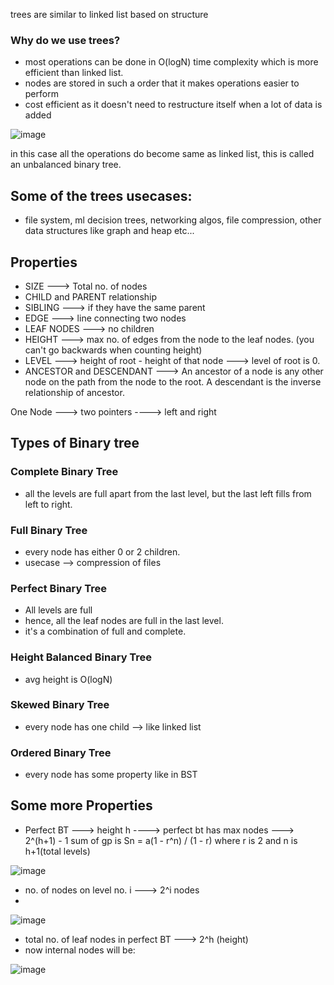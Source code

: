 trees are similar to linked list based on structure

### Why do we use trees?
- most operations can be done in O(logN) time complexity which is more efficient than linked list.
- nodes are stored in such a order that it makes operations easier to perform
- cost efficient as it doesn't need to restructure itself when a lot of data is added

![image](https://github.com/user-attachments/assets/a0d24f5a-975e-40ca-ae00-774cdddc1a5f)

in this case all the operations do become same as linked list, this is called an unbalanced binary tree.

## Some of the trees usecases:
- file system, ml decision trees, networking algos, file compression, other data structures like graph and heap etc...

## Properties
- SIZE ---> Total no. of nodes
- CHILD and PARENT relationship
- SIBLING ---> if they have the same parent
- EDGE ---> line connecting two nodes
- LEAF NODES ---> no children
- HEIGHT ---> max no. of edges from the node to the leaf nodes. (you can't go backwards when counting height)
- LEVEL ---> height of root - height of that node ---> level of root is 0.
- ANCESTOR and DESCENDANT ---> An ancestor of a node is any other node on the path from the node to the root. A descendant is the inverse relationship of ancestor.

One Node ---> two pointers ----> left and right

## Types of Binary tree

### Complete Binary Tree
- all the levels are full apart from the last level, but the last left fills from left to right.

### Full Binary Tree
- every node has either 0 or 2 children.
- usecase --> compression of files

### Perfect Binary Tree
- All levels are full
- hence, all the leaf nodes are full in the last level.
- it's a combination of full and complete.

### Height Balanced Binary Tree
- avg height is O(logN)

### Skewed Binary Tree
- every node has one child --> like linked list

### Ordered Binary Tree
- every node has some property like in BST


## Some more Properties

- Perfect BT ---> height h ----> perfect bt has max nodes ---> 2^(h+1) - 1
  sum of gp is  Sn = a(1 - r^n) / (1 - r) where r is 2 and n is h+1(total levels)
  
![image](https://github.com/user-attachments/assets/93543180-05f2-4c78-85c6-1bab0ec0aba5)

  
- no. of nodes on level no. i ---> 2^i nodes
- 
![image](https://github.com/user-attachments/assets/b7a18e01-7ac1-4db1-a6ca-b0c0a68915af)

- total no. of leaf nodes in perfect BT ---> 2^h (height)
- now internal nodes will be:

![image](https://github.com/user-attachments/assets/5e2dde74-e03a-4703-953c-896b84ecfb4f)
